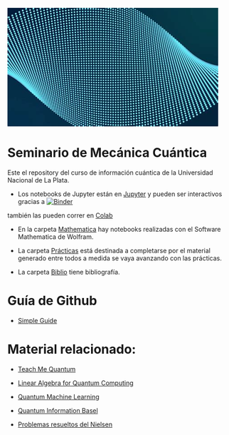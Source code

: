 ![quantum](/img/quantum.jpg)
# Seminario de Mecánica Cuántica

Este el repository del curso de información cuántica de la Universidad Nacional de La Plata.

* Los notebooks de Jupyter están en [Jupyter](/Jupyter) y pueden ser interactivos gracias a [![Binder](http://mybinder.org/badge_logo.svg)](https://mybinder.org/v2/gh/cuanticalp/seminario/master
)

también las pueden correr en [Colab](https://colab.research.google.com/)

* En la carpeta [Mathematica](/Mathematica) hay notebooks realizadas con el Software Mathematica de Wolfram.

* La carpeta [Prácticas](/Prácticas) está destinada a completarse por el material generado entre todos a medida se vaya avanzando con las prácticas.

* La carpeta [Biblio](/Biblio) tiene bibliografía.

# Guía de Github

- [Simple Guide](https://rogerdudler.github.io/git-guide/)

# Material relacionado:
- [Teach Me Quantum](https://github.com/msramalho/Teach-Me-Quantum)

- [Linear Algebra for Quantum Computing](https://github.com/The-Singularity-Research/linear_algebra_for_quantum_computing)

- [Quantum Machine Learning](https://github.com/qosf/qml-mooc)

- [Quantum Information Basel](https://github.com/quantumjim/Quantum-information-course-Basel)

- [Problemas resueltos del Nielsen](https://github.com/goropikari/SolutionQCQINielsenChuang)
